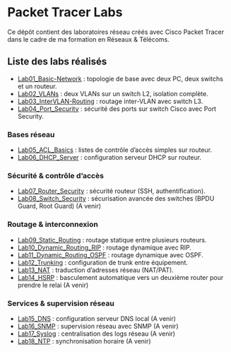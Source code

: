 # Packet Tracer Labs

Ce dépôt contient des laboratoires réseau créés avec Cisco Packet Tracer dans le cadre de ma formation en Réseaux & Télécoms.

## Liste des labs réalisés

- [Lab01_Basic-Network](./Lab01_Basic-Network) : topologie de base avec deux PC, deux switchs et un routeur.
- [Lab02_VLANs](./Lab02_VLANs) : deux VLANs sur un switch L2, isolation complète.
- [Lab03_InterVLAN-Routing](./Lab03_VLANs) : routage inter-VLAN avec switch L3.
- [Lab04_Port_Security](./Lab04_Port_Security) : sécurité des ports sur switch Cisco avec Port Security.


### Bases réseau  
- [Lab05_ACL_Basics](./Lab05_ACL_Basics) : listes de contrôle d’accès simples sur routeur.
- [Lab06_DHCP_Server](./Lab06_DHCP_Server) : configuration serveur DHCP sur routeur.

### Sécurité & contrôle d’accès  
- [Lab07_Router_Security](./Lab07_Router_Security) : sécurité routeur (SSH, authentification).
- [Lab08_Switch_Security](./Lab08_Switch_Security) : sécurisation avancée des switches (BPDU Guard, Root Guard)  (A venir)

### Routage & interconnexion  
- [Lab09_Static_Routing](./Lab09_Static_Routing) : routage statique entre plusieurs routeurs.
- [Lab10_Dynamic_Routing_RIP](./Lab10_Dynamic_Routing_RIP) : routage dynamique avec RIP.
- [Lab11_Dynamic_Routing_OSPF](./Lab11_Dynamic_Routing_OSPF) : routage dynamique avec OSPF.
- [Lab12_Trunking](./Lab12_Trunking) : configuration de trunk entre équipement.
- [Lab13_NAT](./Lab13_NAT) : traduction d’adresses réseau (NAT/PAT).
- [Lab14_HSRP](./Lab14_HSRP) : basculement automatique vers un deuxième router pour prendre le relai  (A venir)

### Services & supervision réseau  
- [Lab15_DNS](./Lab15_DNS) : configuration serveur DNS local  (A venir)
- [Lab16_SNMP](./Lab16_SNMP) : supervision réseau avec SNMP  (A venir)
- [Lab17_Syslog](./Lab17_Syslog) : centralisation des logs réseau  (A venir)
- [Lab18_NTP](./Lab18_NTP) : synchronisation horaire  (A venir)
